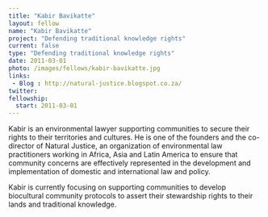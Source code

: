 ```yaml
---
title: "Kabir Bavikatte"
layout: fellow
name: "Kabir Bavikatte"
project: "Defending traditional knowledge rights"
current: false
type: "Defending traditional knowledge rights"
date: 2011-03-01
photo: /images/fellows/kabir-bavikatte.jpg
links:
 - Blog : http://natural-justice.blogspot.co.za/
twitter:
fellowship:
  start: 2011-03-01
---
```

Kabir is an environmental lawyer supporting communities to secure their rights to their territories and cultures. He is one of the founders and the co-director of Natural Justice, an organization of environmental law practitioners working in Africa, Asia and Latin America to ensure that community concerns are effectively represented in the development and implementation of domestic and international law and policy.

Kabir is currently focusing on supporting communities to develop biocultural community protocols to assert their stewardship rights to their lands and traditional knowledge.
